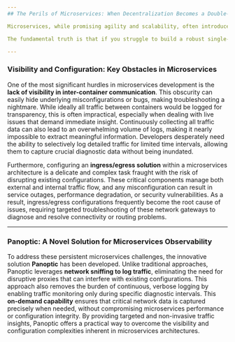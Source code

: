 ```yaml
---
## The Perils of Microservices: When Decentralization Becomes a Double-Edged Sword

Microservices, while promising agility and scalability, often introduce a unique set of complexities that can exacerbate existing software development challenges. The allure of breaking down monolithic applications into smaller, independent services can be strong, especially when grappling with issues like tight coupling, poor testability, and cumbersome deployments. However, many organizations mistakenly believe that this architectural shift is a magic bullet, failing to recognize that distributing an application across a network introduces its own array of complications.

The fundamental truth is that if you struggle to build a robust single-process application, adding a network layer will only intensify your problems. The inherent flaws of a monolithic system—such as a lack of clear separation of concerns or inadequate testing—don't disappear with microservices; they merely become fragmented and magnified across the network. This fragmentation complicates debugging, inflates operational overhead, and makes monitoring efforts significantly more difficult. Microservices, far from being a silver bullet, demand rigorous architectural and development discipline to truly be effective.

---
```

### Visibility and Configuration: Key Obstacles in Microservices

One of the most significant hurdles in microservices development is the **lack of visibility in inter-container communication**. This obscurity can easily hide underlying misconfigurations or bugs, making troubleshooting a nightmare. While ideally all traffic between containers would be logged for transparency, this is often impractical, especially when dealing with live issues that demand immediate insight. Continuously collecting all traffic data can also lead to an overwhelming volume of logs, making it nearly impossible to extract meaningful information. Developers desperately need the ability to selectively log detailed traffic for limited time intervals, allowing them to capture crucial diagnostic data without being inundated.

Furthermore, configuring an **ingress/egress solution** within a microservices architecture is a delicate and complex task fraught with the risk of disrupting existing configurations. These critical components manage both external and internal traffic flow, and any misconfiguration can result in service outages, performance degradation, or security vulnerabilities. As a result, ingress/egress configurations frequently become the root cause of issues, requiring targeted troubleshooting of these network gateways to diagnose and resolve connectivity or routing problems.

---
### Panoptic: A Novel Solution for Microservices Observability

To address these persistent microservices challenges, the innovative solution **Panoptic** has been developed. Unlike traditional approaches, Panoptic leverages **network sniffing to log traffic**, eliminating the need for disruptive proxies that can interfere with existing configurations. This approach also removes the burden of continuous, verbose logging by enabling traffic monitoring only during specific diagnostic intervals. This **on-demand capability** ensures that critical network data is captured precisely when needed, without compromising microservices performance or configuration integrity. By providing targeted and non-invasive traffic insights, Panoptic offers a practical way to overcome the visibility and configuration complexities inherent in microservices architectures.
